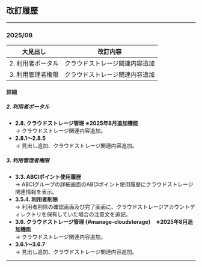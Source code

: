 ##  改訂履歴

---

###  2025/08

| 大見出し | 改訂内容 |
| --- | --- |
| 2. 利用者ポータル | クラウドストレージ関連内容追加 |
| 3. 利用管理者権限 | クラウドストレージ関連内容追加 |

####  詳細

#####  2. 利用者ポータル
- **2.8. クラウドストレージ管理 ※2025年8月追加機能**  
  → クラウドストレージ関連内容追加。
- **2.8.1～2.8.5**  
  → 見出し追加、クラウドストレージ関連内容追加。

#####  3. 利用管理者権限
- **3.3. ABCIポイント使用履歴**  
  → ABCIグループの詳細画面のABCIポイント使用履歴にクラウドストレージ関連情報を表示。
- **3.5.4. 利用者削除**  
  → 利用者削除の確認画面及び完了画面に、クラウドストレージアカウントディレクトリを保有していた場合の注意文を追記。
- **3.6. クラウドストレージ管理 {#manage-cloudstorage}　※2025年8月追加機能**  
  → クラウドストレージ関連内容追加。
- **3.6.1～3.6.7**  
  → 見出し追加、クラウドストレージ関連内容追加。

---